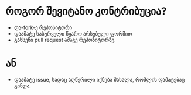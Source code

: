 # როგორ შევიტანო კონტრიბუცია?
- და-fork-ე რეპოსიტორი
- დაამატე სასურველი წყარო არსებული ფორმით
- გახსენი pull request ამავე რეპოზიტორზე.

# ან
- დაამატე issue, სადაც აღწერილი იქნება მასალა, რომლის დამატებაც გინდა.
